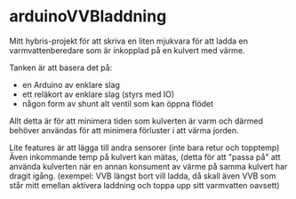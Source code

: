 # arduinoVVBladdning

Mitt hybris-projekt för att skriva en liten mjukvara för att ladda en 
varmvattenberedare som är inkopplad på en kulvert med värme.

Tanken är att basera det på:
* en Arduino av enklare slag
* ett reläkort av enklare slag (styrs med IO)
* någon form av shunt alt ventil som kan öppna flödet

Allt detta är för att minimera tiden som kulverten är varm och därmed behöver
användas för att minimera förluster i att värma jorden.

Lite features är att lägga till andra sensorer (inte bara retur och topptemp)
Även inkommande temp på kulvert kan mätas, (detta för att "passa på" att använda
kulverten när en annan konsument av värme på samma kulvert har dragit igång.
(exempel: VVB längst bort vill ladda, då skall även VVB som står mitt emellan
aktivera laddning och toppa upp sitt varmvatten oavsett)
